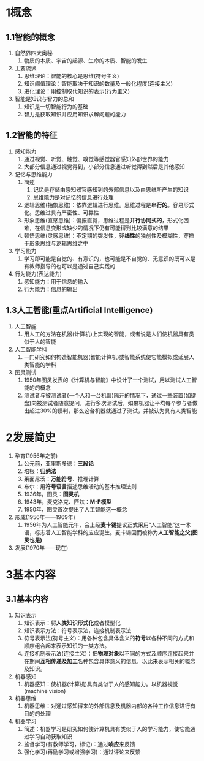 # 1概念

## 1.1智能的概念

1. 自然界四大奥秘
   1. 物质的本质、宇宙的起源、生命的本质、智能的发生
2. 主要流派
   1. 思维理论：智能的核心是思维(符号主义)
   2. 知识阈值理论：智能取决于知识的数量及一般化程度(连接主义)
   3. 进化理论：用控制取代知识的表示(行为主义)
3. 智能是知识与智力的总和
   1. 知识是一切智能行为的基础
   2. 智力是获取知识并应用知识求解问题的能力

## 1.2智能的特征

1. 感知能力
   1. 通过视觉、听觉、触觉、嗅觉等感觉器官感知外部世界的能力
   2. 大部分信息通过视觉得到，小部分信息通过听觉得到然后是其他感知
2. 记忆与思维能力
   1. 简述
      1. 记忆是存储由感知器官感知到的外部信息以及由思维所产生的知识
      2. 思维能力是对记忆的信息进行处理
   2. 逻辑思维(抽象思维)：依靠逻辑进行思维。思维过程是**串行的**。容易形式化。思维过具有严密性、可靠性
   3. 形象思维(直感思维)：偏振直觉，思维过程是**并行协同式的**，形式化困难，在信息变形或缺少的情况下仍有可能得到比较满意的结果
   4. 顿悟思维(灵感思维)：不定期的突发性，**非线性**的独创性及模糊性，穿插于形象思维与逻辑思维之中
3. 学习能力
   1. 学习即可能是自觉的、有意识的，也可能是不自觉的、无意识的既可以是有教师指导的也可以是通过自己实践的
4. 行为能力(表达能力)
   1. 感知能力：用于信息的输入
   2. 行为能力：信息的输出

## 1.3人工智能(重点Artificial Intelligence)

1. 人工智能 
   1. 用人工的方法在机器(计算机)上实现的智能，或者说是人们使机器具有类似于人的智能
2. 人工智能学科
   1. 一门研究如何构造智能机器(智能计算机)或智能系统使它能模拟或延展人类智能的学科
3. 图灵测试
   1. 1950年图灵发表的《计算机与智能》中设计了一个测试，用以测试人工智能的的概念
   2. 测试者与被测试者(一个人和一台机器)隔开的情况下，通过一些装置(如键盘)向被测试者随意提问，进行多次测试后，如果机器让平均每个参与者做出超过30%的误判，那么这台机器就通过了测试，并被认为具有人类智能

# 2发展简史

1. 孕育(1956年之前)
   1. 公元前，亚里斯多德：**三段论**
   2. 培根：**归纳法**
   3. 莱面尼茨：**万能符号**、推理计算
   4. 布尔：用**符号语言**描述思维活动的基本推理法则
   5. 1936年，图灵：**图灵机**
   6. 1943年，麦克洛克、匹兹：**M-P模型**
   7. 1950年，图灵首次提出了人工智能这一概念
2. 形成(1956年——1969年)
   1. 1956年为人工智能元年，会上经**麦卡锡**提议正式采用“人工智能”这一术语，标志着人工智能学科的应应诞生。麦卡锡因而被称为**人工智能之父(图灵也是)**
3. 发展(1970年——现在) 

# 3基本内容

## 3.1基本内容

1. 知识表示
   1. 知识表示：将**人类知识形式化**或者模型化
   2. 知识表示方法：符号表示法，连接机制表示法
   3. 符号表示法(符号主义)：用各种包含具体含义的**符号**以各种不同的方式和顺序组合起来表示知识的一类方法。
   4. 连接机制表示法(连接主义)：把**物理对象**以不同的方式及顺序连接起来并在期间**互相传递及加工**名种包含具体意义的信息，以此来表示相关的概念及知识。
2. 机器感知
   1. 机器感知：使机器(计算机)具有类似于人的感知能力。以机器视觉(machine vision)
3. 机器思维
   1. 机器思维：对通过感知得来的外部信息及机器内部的各种工作信息进行有目的的处理
4. 机器学习
   1. 简述：机器学习是研究如何使计算机具有类似于人的学习能力，使它能通过学习自动获取知识
   2. 监督学习(有教师学习，标记)：通过**响应**来反馈
   3. 强化学习(再励学习或增强学习)：通过评论来反馈
